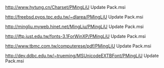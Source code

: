 http://www.hytung.cn/Charset/PMingLiU Update Pack.msi

http://freebsd.pyps.tpc.edu.tw/~dlarea/PMingLiU Update Pack.msi

http://mingliu.myweb.hinet.net/MingLiu/PMingLiU Update Pack.msi

http://jftp.just.edu.tw/fonts-3.1ForWinXP/PMingLiU Update Pack.msi

http://www.tbmc.com.tw/computerese/pdf/PMingLiU Update Pack.msi

http://dev.ddbc.edu.tw/~trueming/MSUnicodeEXTBFont/PMingLiU Update Pack.msi

